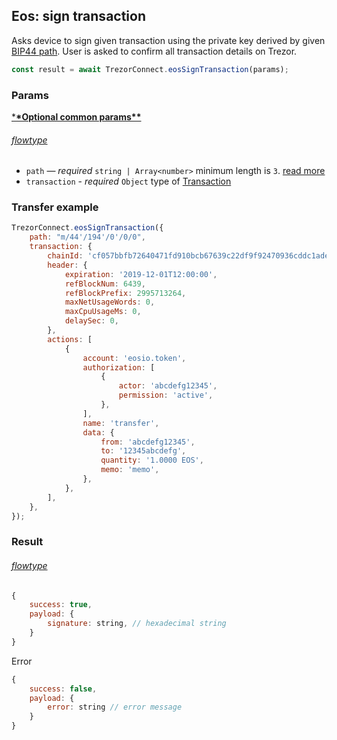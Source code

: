 ## Eos: sign transaction

Asks device to sign given transaction using the private key derived by given [BIP44 path](path.md). User is asked to confirm all transaction
details on Trezor.

```javascript
const result = await TrezorConnect.eosSignTransaction(params);
```

### Params

[\***\*Optional common params\*\***](commonParams.md)

###### [flowtype](../../src/js/types/params.js#L69-L72)

-   `path` — _required_ `string | Array<number>` minimum length is `3`. [read more](path.md)
-   `transaction` - _required_ `Object` type of [Transaction](../../src/js/types/eos.js#L145-L149)

### Transfer example

```javascript
TrezorConnect.eosSignTransaction({
    path: "m/44'/194'/0'/0/0",
    transaction: {
        chainId: 'cf057bbfb72640471fd910bcb67639c22df9f92470936cddc1ade0e2f2e7dc4f',
        header: {
            expiration: '2019-12-01T12:00:00',
            refBlockNum: 6439,
            refBlockPrefix: 2995713264,
            maxNetUsageWords: 0,
            maxCpuUsageMs: 0,
            delaySec: 0,
        },
        actions: [
            {
                account: 'eosio.token',
                authorization: [
                    {
                        actor: 'abcdefg12345',
                        permission: 'active',
                    },
                ],
                name: 'transfer',
                data: {
                    from: 'abcdefg12345',
                    to: '12345abcdefg',
                    quantity: '1.0000 EOS',
                    memo: 'memo',
                },
            },
        ],
    },
});
```

### Result

###### [flowtype](../../src/js/types/eos.js#L160-L163)

```javascript
{
    success: true,
    payload: {
        signature: string, // hexadecimal string
    }
}
```

Error

```javascript
{
    success: false,
    payload: {
        error: string // error message
    }
}
```
